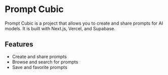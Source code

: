 # Prompt Cubic

Prompt Cubic is a project that allows you to create and share prompts for AI models. It is built with Next.js, Vercel, and Supabase.

## Features

- Create and share prompts
- Browse and search for prompts
- Save and favorite prompts

